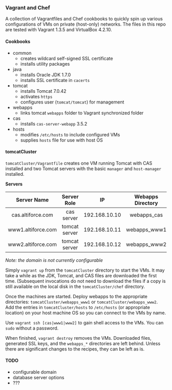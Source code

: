 ### Vagrant and Chef 

A collection of Vagrantfiles and Chef cookbooks to quickly spin up various configurations of VMs on private (host-only) networks.  The files in this repo are tested with Vagrant 1.3.5 and VirtualBox 4.2.10.

#### Cookbooks

* common
    * creates wildcard self-signed SSL certificate
    * installs utility packages
* java
    * installs Oracle JDK 1.7.0
    * installs SSL certificate in `cacerts`
* tomcat
    * installs Tomcat 7.0.42
    * activates `https`
    * configures user (`tomcat/tomcat`) for management
* webapps
    * links tomcat `webapps` folder to Vagrant synchronized folder
* cas
    * installs `cas-server-webapp` 3.5.2
* hosts
    * modifies `/etc/hosts` to include configured VMs
    * supplies `hosts` file for use with host OS

#### tomcatCluster

`tomcatCluster/Vagrantfile` creates one VM running Tomcat with CAS installed and two Tomcat servers with the basic `manager` and `host-manager` installed.

**Servers**

|       Server Name      |    Server Role   |       IP      |  Webapps Directory  |
|:----------------------:|:----------------:|:-------------:|:-------------------:|
|   cas.altiforce.com    |    cas server    | 192.168.10.10 |     webapps_cas     |
|   www1.altiforce.com   |   tomcat server  | 192.168.10.11 |     webapps_www1    |
|   www2.altiforce.com   |   tomcat server  | 192.168.10.12 |     webapps_www2    |

*Note: the domain is not currently configurable*

Simply `vagrant up` from the `tomcatCluster` directory to start the VMs.  It may take a while as the JDK, Tomcat, and CAS files are downloaded the first time.  (Subsequent invocations do not need to download the files if a copy is still available on the local disk in the `tomcatCluster/chef` directory.
	
Once the machines are started.  Deploy webapps to the appropriate directories: `tomcatCluster/webapps_www1` or `tomcatCluster/webapps_www2`.  Add the entries in `tomcatCluster/hosts` to `/etc/hosts` (or appropriate location) on your host machine OS so you can connect to the VMs by name.

Use `vagrant ssh [cas|www1|www2]` to gain shell access to the VMs.  You can `sudo` without a password.

When finished, `vagrant destroy` removes the VMs.  Downloaded files, generated SSL keys, and the `webapps_*` directories are left behind.  Unless there are significant changes to the recipes, they can be left as is.

#### TODO

* configurable domain
* database server options
* ???

